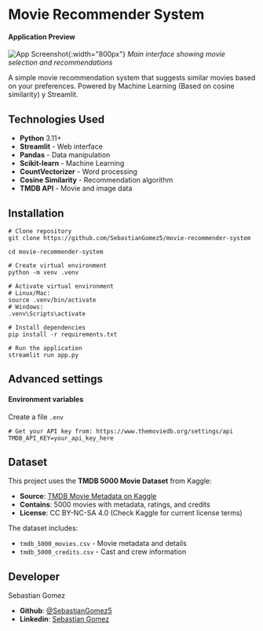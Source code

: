 # Movie Recommender System
#### Application Preview
![App Screenshot](https://i.ibb.co/27GcT1Lt/Captura-de-pantalla-2025-09-03-225510.jpg){:width="800px"}
*Main interface showing movie selection and recommendations*

A simple movie recommendation system that suggests similar movies based on your preferences. Powered by Machine Learning (Based on cosine similarity) y Streamlit.

## Technologies Used
- **Python** 3.11+
- **Streamlit** - Web interface
- **Pandas** - Data manipulation
- **Scikit-learn** - Machine Learning
- **CountVectorizer** - Word processing
- **Cosine Similarity** - Recommendation algorithm
- **TMDB API** - Movie and image data

## Installation
```git
# Clone repository
git clone https://github.com/SebastianGomez5/movie-recommender-system

cd movie-recommender-system

# Create virtual environment
python -m venv .venv

# Activate virtual environment
# Linux/Mac:
source .venv/bin/activate
# Windows:
.venv\Scripts\activate

# Install dependencies
pip install -r requirements.txt

# Run the application
streamlit run app.py
```

## Advanced settings
#### Environment variables
Create a file `.env`
```
# Get your API key from: https://www.themoviedb.org/settings/api
TMDB_API_KEY=your_api_key_here
```

##  Dataset

This project uses the **TMDB 5000 Movie Dataset** from Kaggle:
- **Source**: [TMDB Movie Metadata on Kaggle](https://www.kaggle.com/datasets/tmdb/tmdb-movie-metadata)
- **Contains**: 5000 movies with metadata, ratings, and credits
- **License**: CC BY-NC-SA 4.0 (Check Kaggle for current license terms)

The dataset includes:
- `tmdb_5000_movies.csv` - Movie metadata and details
- `tmdb_5000_credits.csv` - Cast and crew information

## Developer
Sebastian Gomez
- **Github**: [@SebastianGomez5](https://github.com/SebastianGomez5)
- **Linkedin**: [Sebastian Gomez](https://www.linkedin.com/in/sebastian-g%C3%B3mez-885814337/)